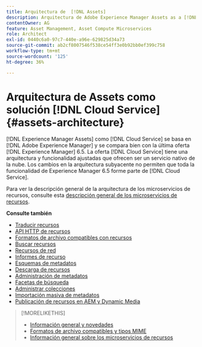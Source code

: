 ```yaml
---
title: Arquitectura de  [!DNL Assets]
description: Arquitectura de Adobe Experience Manager Assets as a [!DNL Cloud Service]
contentOwner: AG
feature: Asset Management, Asset Compute Microservices
role: Architect
exl-id: 0440c6a0-97c7-440e-a96e-629825d34a73
source-git-commit: ab2cf8007546f538ce54ff3e0b92bb0ef399c758
workflow-type: tm+mt
source-wordcount: '125'
ht-degree: 36%

---
```


# Arquitectura de Assets como solución [!DNL Cloud Service] {#assets-architecture}

[!DNL Experience Manager Assets] como [!DNL Cloud Service] se basa en [!DNL Adobe Experience Manager] y se compara bien con la última oferta [!DNL Experience Manager] 6.5. La oferta [!DNL Cloud Service] tiene una arquitectura y funcionalidad ajustadas que ofrecen ser un servicio nativo de la nube. Los cambios en la arquitectura subyacente no permiten que toda la funcionalidad de Experience Manager 6.5 forme parte de [!DNL Cloud Service].

Para ver la descripción general de la arquitectura de los microservicios de recursos, consulte esta [descripción general de los microservicios de recursos](asset-microservices-overview.md#asset-microservices-architecture).

**Consulte también**

* [Traducir recursos](translate-assets.md)
* [API HTTP de recursos](mac-api-assets.md)
* [Formatos de archivo compatibles con recursos](file-format-support.md)
* [Buscar recursos](search-assets.md)
* [Recursos de red](use-assets-across-connected-assets-instances.md)
* [Informes de recurso](asset-reports.md)
* [Esquemas de metadatos](metadata-schemas.md)
* [Descarga de recursos](download-assets-from-aem.md)
* [Administración de metadatos](manage-metadata.md)
* [Facetas de búsqueda](search-facets.md)
* [Administrar colecciones](manage-collections.md)
* [Importación masiva de metadatos](metadata-import-export.md)
* [Publicación de recursos en AEM y Dynamic Media](/help/assets/publish-assets-to-aem-and-dm.md)

>[!MORELIKETHIS]
>
>* [Información general y novedades](/help/assets/overview.md)
>* [Formatos de archivo compatibles y tipos MIME](file-format-support.md)
>* [Información general sobre los microservicios de recursos](asset-microservices-overview.md)
